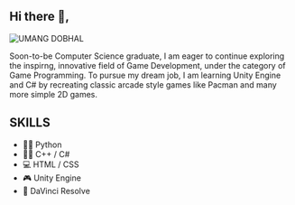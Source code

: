 ## Hi there 👋,

![UMANG DOBHAL](https://user-images.githubusercontent.com/82695171/177087470-91785900-44f7-419b-a1c6-9bd0d3942036.jpg)

Soon-to-be Computer Science graduate, I am eager to continue exploring the inspirng, innovative field of Game Development, under the category of Game Programming. To pursue my dream job, I am learning Unity Engine and C# by recreating classic arcade style games like Pacman and many more simple 2D games.

## SKILLS
* 🧑‍💻 Python
* 🧑‍💻 C++ / C#
* 💻 HTML / CSS
* 🎮 Unity Engine
* 🎥 DaVinci Resolve
